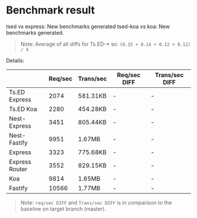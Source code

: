 # Benchmark result

tsed vs express: New benchmarks generated
tsed-koa vs koa: New benchmarks generated.

> Note: 
> Average of all diffs for Ts.ED-* so: `(0.15 + 0.14 + 0.12 + 0.12) / 4`

Details:

|                | Req/sec | Trans/sec | Req/sec DIFF | Trans/sec DIFF |
| -------------- | ------- | --------- | ------------ | -------------- |
| Ts.ED Express  | 2074    | 581.31KB  | -            | -              |
| Ts.ED Koa      | 2280    | 454.28KB  | -            | -              |
| Nest-Express   | 3451    | 805.44KB  | -            | -              |
| Nest-Fastify   | 9951    | 1.67MB    | -            | -              |
| Express        | 3323    | 775.68KB  | -            | -              |
| Express Router | 3552    | 829.15KB  | -            | -              |
| Koa            | 9814    | 1.65MB    | -            | -              |
| Fastify        | 10566   | 1.77MB    | -            | -              |

> Note:
> `req/sec DIFF` and `Trans/sec DIFF` is in comparison to the baseline on target branch (master).
